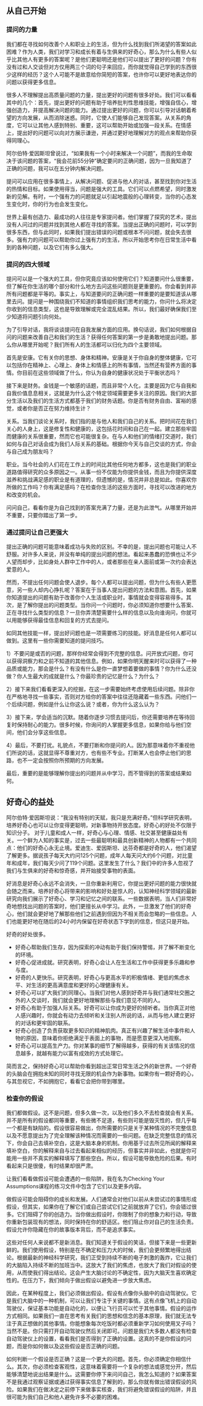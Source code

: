 ## 从自己开始


### 提问的力量

我们都在寻找如何改善个人和职业上的生活，但为什么找到我们所渴望的答案如此困难？作为人类，我们对学习和成长有着与生俱来的好奇心，那么为什么有些人似乎比其他人有更多的答案呢？是他们更聪明还是他们可以提出了更好的问题？你有没有过和人交谈但对方仅用两三个词的句子来回应，而你就觉得自己学到的东西很少这样的经历？这个人可能不是故意给你简短的答案，也许你可以更好地表达你的问题以获得更多信息。

很多人不理解提出高质量问题的力量，提出更好的问题有很多好处。我们可以看看其中的几个：首先，提出更好的问题有助于培养批判性思维技能，增强自信心，增强创造力，并提高解决问题的能力。通过提出更好的问题，你可以引导对话朝着希望的方向发展，从而消除迷惑。同时，它使人们能够自己发现答案。从关系的角度，它可以让其他人感到特别、重要，这可以帮助开始或加强一段关系。在情感上，提出好的问题可以向对方展示谦逊，并通过更好地理解对方的观点来帮助你获得同理心。

阿尔伯特·爱因斯坦曾说过，“如果我有一个小时来解决一个问题”，而我的生命取决于该问题的答案，“我会花前55分钟”确定要问的正确问题，因为一旦我知道了正确的问题，我可以在五分钟内解决问题。

提问可以应用在很多事情上，从解决问题、促进与他人的对话，甚至找到你对生活的热情和目标。如果使用得当，问题是强大的工具。它们可以点燃希望，同时激发新的见解。有时，一个强有力的问题就足以引起地震般的心理转变，当你的心态发生变化时，你的行为也会发生变化。

世界上最有创造力、最成功的人往往是专家提问者。他们掌握了探究的艺术，提出没有人问过的问题并找到其他人都在寻找的答案。当提出正确的问题时，可以学到很多东西，但与此同时，如果我们提出错误的问题或根本不问问题，就会失去很多。强有力的问题可以帮助你过上强有力的生活，所以开始思考你在日常生活中看到的各种问题，以及它们有多么强大。

### 提问的四大领域

提问可以是一个强大的工具，但你究竟应该如何使用它们？知道要问什么很重要，但了解在你生活的哪个部分和什么地方去问这些问题则是更重要的。你会看到并非所有问题都是平等的。事实上，与知道要问的正确问题一样重要的是要知道该从哪里去问。提问是一种围绕我们不知道的事情组织我们思考的能力，你问什么将决定你收到的信息类型，这也是导致理解或完全混乱结果。所以，我们最好确保我们至少知道将问题引向何处。

为了引导对话，我将谈谈提问在自我发展方面的应用。换句话说，我们如何根据自问的问题来改善自己和我们的生活？获得任何答案的第一步是勇敢地提出问题。那么你从哪里开始呢？我们所有人的生活都可以归化为四个主要领域。

首先是安康。它有关你的思想、身体和精神。安康是关于你自身的整体健康，它可以包括你在精神上、心理上、身体上和情感上的所有事情，当然还有营养方面的事情。你目前在这些领域做了什么，你认为自身的健康状况处于平衡状态吗？

接下来是财务。金钱是一个敏感的话题，而且非常个人化，主要是因为它与自我和自我价值息息相关，这就是为什么这个特定领域需要更多关注的原因。我们的大部分生活以及我们的生活方式都基于我们的财务话题。你是否有财务自由、富裕的感觉，或者你是否正在努力维持生计？

关系。当我们谈论关系时，我们指的是与他人和我们自己的关系。把时间花在我们关心的人身上，这是修复性和健康的，这包括花时间和自己在一起。建立那些牢固而健康的关系很重要，然而它也可能很复杂。在与人和他们的情绪打交道时，我们如何与自己对话会成为我们人际关系的基础。根据你今天与自己交谈的方式，你会与自己成为朋友吗？

职业。当今社会的人们花在工作上的时间比其他任何地方都多，这也是我们的职业道路值得研究的众多原因之一。从事一份不仅能为你提供金钱，而且为你提供深度滋养和挑战满足感的职业是有道理的，但遗憾的是，情况并非总是如此。你喜欢你所做的工作吗？你有满足感吗？在检查你生活的这些方面时，寻找可以改进的地方和改变的机会。

问问自己，看看你是为自己找到的答案充满了力量，还是为此泄气。从哪里开始并不重要，只要你踏出了第一步。


### 通过提问让自己更强大

提出正确的问题可能意味着成功与失败的区别。不幸的是，提出问题也可能让人不舒服。对许多人来说，并没有单纯的提出问题的想法。看起来愚蠢的恐惧也让不少人望而却步，比如身处人群中工作中的人，或者那些在亲人面前或第一次约会表达爱意的人。

然而，不提出任何问题会使人退步。每个人都可以提出问题，但为什么有些人更愿意，另一些人却内心挣扎呢？答案在于当事人提出问题的方法和意图。首先，如果你知道提出的问题有助于改善你个人生活或职业时，事情就会变得容易得多。其次，是了解你提出的问题类型。当你问一个问题时，你必须知道你想要什么答案、正在寻找什么类型的信息？一旦你弄清楚需要什么样的信息以及向谁询问，你就可以用能够获得最佳信息和回复的方式去提问。

如同其他技能一样，提出好问题也是一项需要练习的技能。好消息是任何人都可以做到。这里有一些你需要知道的提问技巧。

1）不要问是或否的问题，那样你经常会得到不完整的信息。问开放式问题，你可以获得洞察力和之前不知道的其他信息。例如，如果你明天醒来时可以获得了一种品质或能力，那会是什么？有没有什么是你一直梦想着要做的事情？你为什么还没做？你人生最大的成就是什么？你最珍贵的记忆是什么？为什么？

2）接下来我们看看更深入的挖掘，在这一步需要始终考虑使用后续问题。除非你在严格地寻找一些事实，否则对方给你的答案中往往还隐藏着一些东西。问他们一个后续问题，例如是什么让你这么说？或者，你为什么这么认为？

3）接下来，学会适当的沉默。随着你逐步习惯去提问后，你还需要培养在等待回复时保持耐心的能力。很多时候，你询问的人掌握更多信息，如果你给与他们空间，他们会分享这些信息。

4）最后，不要打扰。礼貌点，不要打断和你提问的人。因为那意味着你不重视他们所说的话，这就显得不尊重对方，也有些不专业。打断某人也会停止他们的思路，也不一定会按照你所预期的方向发展。

最后，重要的是能够理解你提出的问题并从中学习，而不管得到的答案或结果如何。


## 好奇心的益处

阿尔伯特·爱因斯坦说：“我没有特别的天赋，我只是充满好奇。”但科学研究表明，培养好奇心也可以让你变得更聪明，对新事物持开放态度。好奇心的好处不仅限于知识分子。 对于儿童和成人一样，好奇心与心理、情感、社交甚至健康益处有关。一个鲜为人知的事实是，过去一些最聪明和最具创新精神的人物都有一个共同点：他们的好奇心永无止境。爱迪生、爱因斯坦、达芬奇都是好奇的人，他们渴望了解更多。据说孩子每天大约问125个问题，成年人每天问大约6个问题，对比童年和成年，我们每天少问了119个问题。这里发生了什么？我们中的许多人忽视了我们与生俱来的好奇和惊奇感，并开始接受事物的表面。

好消息是好奇心永远不会消失，一旦你重新利用它，你提出更好问题的能力很快就会随之而来。培养好奇心将带来的影响和好处是惊人的，认知神经科学领域的最新研究向我们展示了好奇心、学习和记忆之间的联系。一些数据表明，当人们非常好奇地想找出问题的答案时，他们更擅长从中学习。此外，一旦激发了他们的好奇心，他们就会更好地了解那些他们之前遇到但因为不相关而会忽略的一些信息。人们也能更好地在随后的24小时内保留在好奇状态下学到的信息，但这只是开始。

好奇的好处很多。

- 好奇心帮助我们生存，因为探索的冲动有助于我们保持警惕，并了解不断变化的环境。
- 好奇心促进成就。研究表明，好奇心会让人在生活和工作中获得更多乐趣和参与度。
- 好奇的人更快乐。研究表明，好奇心与更高水平的积极情绪、更低的焦虑水平、对生活的更高满意度和更好的心理健康有关。
- 好奇心可以扩大我们的同理心。当我们对他人感到好奇并与我们通常社交圈之外的人交谈时，我们就会更好地理解那些与我们意见不同的人。
- 好奇心有助于加强人际关系。好奇可以让你成为更好的倾听者。当你真正对他人感兴趣时，你就会有动力去倾听和关注别人所说的话，从而与他人建立更好的对话和更牢固的联系。
- 好奇心创造了负责获取更多知识的精神肌肉。真正有兴趣了解生活中事件和人物的原因，意味着你拒绝满足于表面上的事物，而是愿意更深入地观察。
- 好奇心可以提高生产力。你对某事的细节了解得越多，获得的有关该情况的信息越多，就越有能力以富有成效的方式处理它。

简而言之，保持好奇心可以帮助你看到超出正常日常生活之外的新世界。一个好奇的头脑会在拥抱未知的同时寻找无限的机会作为新事物。如果你有一颗好奇的心，与其忽视它，不如拥抱它，看看它会把你带到哪里。


### 检查你的假设

我们都做假设。这不是问题，但多久做一次，以及他们多久不去检查就会有关系。并不是所有的假设都同等重要，有些微不足道，有些则可能是毁灭性的，但几乎每一个都是有缺陷的。假设很容易做出，你所需要的只是关于某种情况的不完整信息以及不愿意提出为了完全理解该种情况而需要的一些问题。在缺乏完整信息的情况下，你会自己去填补空白，这是大脑本身的机制。你用基于过去所见所闻的解释来填补空白，你的解释来自与过去看起来相似的经历，但事实并非如此，也就是你可能用一些并不真实的解释填写了那些空白。所以，假设可能导致危险的后果。有时看起来只是很傻，有时结果却很严肃。

让我们看看做假设可能会遭遇的一些陷阱，我在名为Checking Your Assumptions课程的练习文件中包含了它们以及更多内容。

做假设可能会阻碍你的成长和发展。人们通常会对他们以前从未尝试过的事情形成假设，但其实，如果你在了解它们或自己尝试它们之前就放弃了它们，你会错过很多。它们阻碍了你的创造力。当你做出假设时，你限制了你的想象力和行动，导致你重新包装现有的想法，同时保持在你的舒适区。他们阻止你对自己的生活负责。假设允许你隐藏在你的故事版本背后，而不是追求事实。

这些对任何人来说都不是新消息。我们知道关于假设的笑话，但接下来是一些更新鲜的。我们使用假设，特别是在不确定和压力大的时候，我们会更频繁地得出结论。根据最新的神经科学研究，我们正受到持续不断的电子刺激的轰炸，它让我们的大脑陷入持续不断的加班当中。这放大了我们的焦虑，也放大了我们对假设的使用，从而使我们得出结论。这会产生大脑讨论的不确定性，因为大脑天生喜欢确定性的。在压力下，我们倾向于做出假设以避免进一步放大焦虑。

因此，在某种程度上，我们必须做出假设。假设有点像你头脑中的自动驾驶仪。它是我们大脑中的一种机制，可以让我们专注于关键的事情。这有点像飞机上的自动驾驶仪，保证基本功能是自动化的，以便让飞行员可以忙于其他事情。假设的运作方式相同。如果我们一直在思考有关我们的思想和信念的基本原理，我们就无法专注于真正想做的其他事情。你能想象每次吃饭时都必须重新学习如何使用叉子吗？当然不是。你只需打开自动驾驶仪然后关闭即可。问题是我们大多数人都没有检查自动驾驶仪上的设置，看看我们是否得到了正确的设置。这真的不是你假设的问题，而是你如何做以及这些假设是否正确的问题。

如何判断一个假设是否正确？这是一个更大的问题。首先，你必须确定你相信什么。其次，你必须检查客观性，这意味着需要将一个复杂的想法或感觉分开，然后能够清楚地说出结果是什么。这需要你停下来问问自己，我怎么知道的？如果答案不是我通过观察证据或通过获得事实信息了解到的，那么你就有做出错误假设的风险。如果我们在做决定之前停下来做事实核查，我们将避免错误假设的陷阱，并且很可能为我们自己和他人避免许多不必要的困难。
